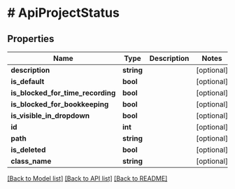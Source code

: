 # # ApiProjectStatus

## Properties

Name | Type | Description | Notes
------------ | ------------- | ------------- | -------------
**description** | **string** |  | [optional]
**is_default** | **bool** |  | [optional]
**is_blocked_for_time_recording** | **bool** |  | [optional]
**is_blocked_for_bookkeeping** | **bool** |  | [optional]
**is_visible_in_dropdown** | **bool** |  | [optional]
**id** | **int** |  | [optional]
**path** | **string** |  | [optional]
**is_deleted** | **bool** |  | [optional]
**class_name** | **string** |  | [optional]

[[Back to Model list]](../../README.md#models) [[Back to API list]](../../README.md#endpoints) [[Back to README]](../../README.md)
